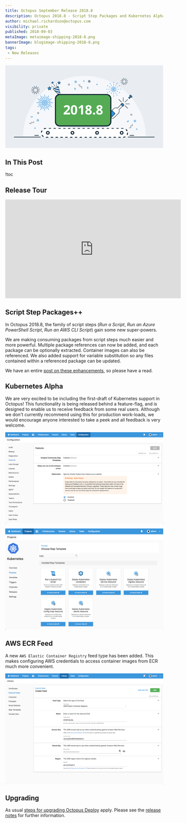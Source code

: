 ```yaml
---
title: Octopus September Release 2018.8
description: Octopus 2018.8 - Script Step Packages and Kubernetes Alpha 
author: michael.richardson@octopus.com
visibility: private
published: 2018-09-03
metaImage: metaimage-shipping-2018-8.png
bannerImage: blogimage-shipping-2018-8.png
tags:
 - New Releases
---
```


![Octopus Deploy 2018.8 release banner](blogimage-shipping-2018-8.png)

## In This Post

!toc

## Release Tour

<iframe width="560" height="315" src="https://www.youtube.com/embed/luv-qSbla_k" frameborder="0" allowfullscreen></iframe>

## Script Step Packages++

In Octopus 2018.8, the family of script steps (_Run a Script_, _Run an Azure PowerShell Script_, _Run an AWS CLI Script_) gain some new super-powers.   

We are making consuming packages from script steps much easier and more powerful. Multiple package references can now be added, and each package can be optionally extracted.  Container images can also be referenced. We also added support for variable substitution so any files contained within a referenced package can be updated.

We have an entire [post on these enhancements](https://octopus.com/blog/script-step-packages), so please have a read.

## Kubernetes Alpha

We are very excited to be including the first-draft of Kubernetes support in Octopus!  This functionality is being released behind a feature-flag, and is designed to enable us to receive feedback from some real users. Although we don't currently recommend using this for production work-loads, we would encourage anyone interested to take a peek and all feedback is very welcome. 

![Kubernetes Feature Flag](k8s-feature-flag.png "width=500")

![Kubernetes Step](kubernetes-steps.png "width=500")

## AWS ECR Feed

A new `AWS Elastic Container Registry` feed type has been added. This makes configuring AWS credentials to access container images from ECR much more convenient. 

![ECR Feed](ecr-feed.png "width=500")

## Upgrading

As usual [steps for upgrading Octopus Deploy](https://octopus.com/docs/administration/upgrading) apply. Please see the [release notes](https://octopus.com/downloads/compare?to=2018.8.0) for further information.